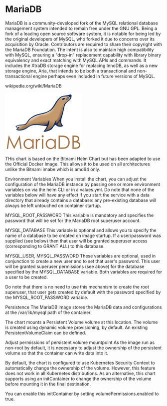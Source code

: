 # MariaDB

MariaDB is a community-developed fork of the MySQL relational database management system intended to remain free under the GNU GPL. Being a fork of a leading open source software system, it is notable for being led by the original developers of MySQL, who forked it due to concerns over its acquisition by Oracle. Contributors are required to share their copyright with the MariaDB Foundation.
The intent is also to maintain high compatibility with MySQL, ensuring a "drop-in" replacement capability with library binary equivalency and exact matching with MySQL APIs and commands. It includes the XtraDB storage engine for replacing InnoDB, as well as a new storage engine, Aria, that intends to be both a transactional and non-transactional engine perhaps even included in future versions of MySQL.

wikipedia.org/wiki/MariaDB

<img src="https://raw.githubusercontent.com/docker-library/docs/74e3b3d4d60389208732dbd2c95145868111d959/mariadb/logo.png" alt="logo">

THis chart is based on the Bitnami Helm Chart but has been adapted to use the Official Docker Image. This allows it to be used on all architectures unlike the Bitnami imabe which is amd64 only.

Environment Variables
When you install the chart, you can adjust the configuration of the MariaDB instance by passing one or more environment variables on via the helm CLI or in a values.yml. Do note that none of the variables below will have any effect if you start the service with a data directory that already contains a database: any pre-existing database will always be left untouched on container startup.

MYSQL_ROOT_PASSWORD
This variable is mandatory and specifies the password that will be set for the MariaDB root superuser account.

MYSQL_DATABASE
This variable is optional and allows you to specify the name of a database to be created on image startup. If a user/password was supplied (see below) then that user will be granted superuser access (corresponding to GRANT ALL) to this database.

MYSQL_USER, MYSQL_PASSWORD
These variables are optional, used in conjunction to create a new user and to set that user's password. This user will be granted superuser permissions (see above) for the database specified by the MYSQL_DATABASE variable. Both variables are required for a user to be created.

Do note that there is no need to use this mechanism to create the root superuser, that user gets created by default with the password specified by the MYSQL_ROOT_PASSWORD variable.

Persistence
The MariaDB image stores the MariaDB data and configurations at the /var/lib/mysql path of the container.

The chart mounts a Persistent Volume volume at this location. The volume is created using dynamic volume provisioning, by default. An existing PersistentVolumeClaim can be defined.

Adjust permissions of persistent volume mountpoint
As the image run as non-root by default, it is necessary to adjust the ownership of the persistent volume so that the container can write data into it.

By default, the chart is configured to use Kubernetes Security Context to automatically change the ownership of the volume. However, this feature does not work in all Kubernetes distributions. As an alternative, this chart supports using an initContainer to change the ownership of the volume before mounting it in the final destination.

You can enable this initContainer by setting volumePermissions.enabled to true.

